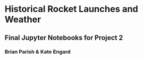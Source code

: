 # Historical Rocket Launches and Weather
## Final Jupyter Notebooks for Project 2
### Brian Parish & Kate Engard
